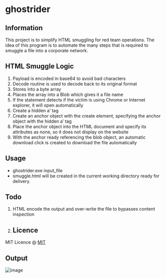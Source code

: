 # ghostrider

## Information
This project is to simplify HTML smuggling for red team operations. The idea of this program is to automate the many steps that is required to smuggle a file into a corporate network. 

## HTML Smuggle Logic
1. Payload is encoded in base64 to avoid bad characters
2. Decode routine is used to decode back to its original format
3. Stores into a byte array
4. Places the array into a Blob which gives it a file name
5. If the statement detects if the victim is using Chrome or Internet explorer, it will open automatically
6. Create a hidden a’ tag
7. Create an anchor object with the create element, specifying the anchor object with the hidden a’ tag
8. Place the anchor object into the HTML document and specify its attributes as none, so it does not display on the website
9. With the anchor ready referencing the blob object, an automatic download click is created to download the file automatically

## Usage
- ghostrider.exe input_file
- smuggle.html will be created in the current working directory ready for delivery.

## Todo
1. HTML encode the output and over-write the file to bypasses content inspection

2. ## Licence
MIT Licence @ [MIT](https://raw.githubusercontent.com/hookthieves/ghostrider/main/LICENCE)

## Output
![image](https://github.com/hookthieves/ghostrider/assets/46670348/23094a9a-adf5-471f-97f7-fda52a83e43e)
